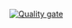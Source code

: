 [![Quality gate](https://sonarcloud.io/api/project_badges/quality_gate?project=bhos-qa_l3-sonarcloud-HuseynAbdullaBANM)](https://sonarcloud.io/summary/new_code?id=bhos-qa_l3-sonarcloud-HuseynAbdullaBANM)
